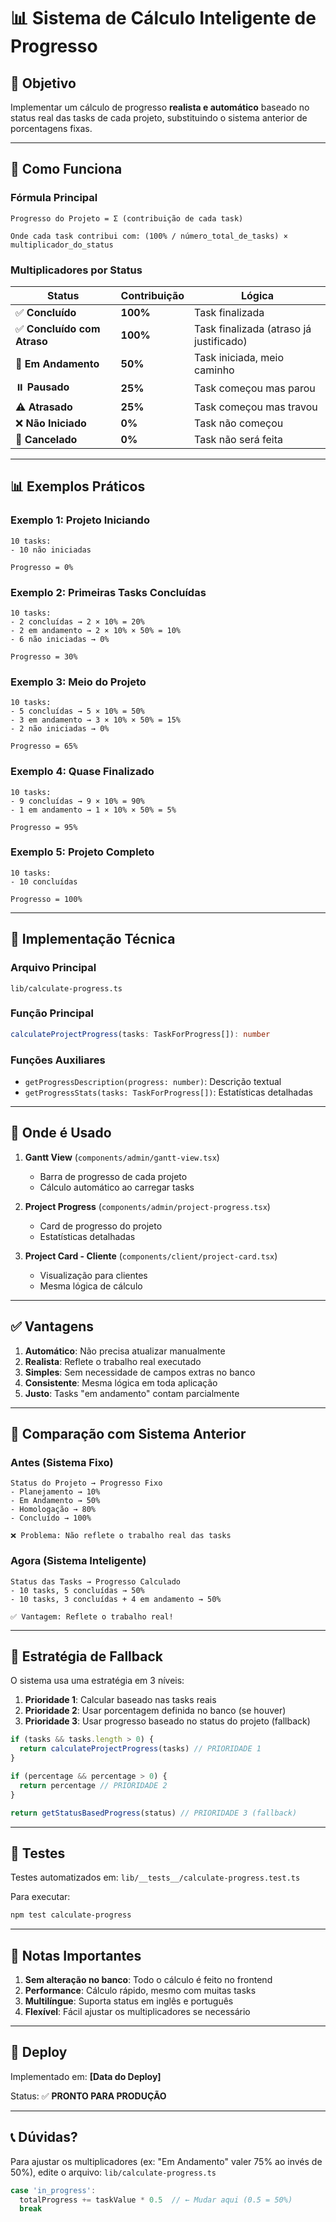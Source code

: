 # 📊 Sistema de Cálculo Inteligente de Progresso

## 🎯 Objetivo

Implementar um cálculo de progresso **realista e automático** baseado no status real das tasks de cada projeto, substituindo o sistema anterior de porcentagens fixas.

---

## 🧮 Como Funciona

### **Fórmula Principal**

```
Progresso do Projeto = Σ (contribuição de cada task)

Onde cada task contribui com: (100% / número_total_de_tasks) × multiplicador_do_status
```

### **Multiplicadores por Status**

| Status | Contribuição | Lógica |
|--------|-------------|--------|
| ✅ **Concluído** | **100%** | Task finalizada |
| ✅ **Concluído com Atraso** | **100%** | Task finalizada (atraso já justificado) |
| 🔄 **Em Andamento** | **50%** | Task iniciada, meio caminho |
| ⏸️ **Pausado** | **25%** | Task começou mas parou |
| ⚠️ **Atrasado** | **25%** | Task começou mas travou |
| ❌ **Não Iniciado** | **0%** | Task não começou |
| 🚫 **Cancelado** | **0%** | Task não será feita |

---

## 📊 Exemplos Práticos

### **Exemplo 1: Projeto Iniciando**
```
10 tasks:
- 10 não iniciadas

Progresso = 0%
```

### **Exemplo 2: Primeiras Tasks Concluídas**
```
10 tasks:
- 2 concluídas → 2 × 10% = 20%
- 2 em andamento → 2 × 10% × 50% = 10%
- 6 não iniciadas → 0%

Progresso = 30%
```

### **Exemplo 3: Meio do Projeto**
```
10 tasks:
- 5 concluídas → 5 × 10% = 50%
- 3 em andamento → 3 × 10% × 50% = 15%
- 2 não iniciadas → 0%

Progresso = 65%
```

### **Exemplo 4: Quase Finalizado**
```
10 tasks:
- 9 concluídas → 9 × 10% = 90%
- 1 em andamento → 1 × 10% × 50% = 5%

Progresso = 95%
```

### **Exemplo 5: Projeto Completo**
```
10 tasks:
- 10 concluídas

Progresso = 100%
```

---

## 🔧 Implementação Técnica

### **Arquivo Principal**
`lib/calculate-progress.ts`

### **Função Principal**
```typescript
calculateProjectProgress(tasks: TaskForProgress[]): number
```

### **Funções Auxiliares**
- `getProgressDescription(progress: number)`: Descrição textual
- `getProgressStats(tasks: TaskForProgress[])`: Estatísticas detalhadas

---

## 📍 Onde é Usado

1. **Gantt View** (`components/admin/gantt-view.tsx`)
   - Barra de progresso de cada projeto
   - Cálculo automático ao carregar tasks

2. **Project Progress** (`components/admin/project-progress.tsx`)
   - Card de progresso do projeto
   - Estatísticas detalhadas

3. **Project Card - Cliente** (`components/client/project-card.tsx`)
   - Visualização para clientes
   - Mesma lógica de cálculo

---

## ✅ Vantagens

1. **Automático**: Não precisa atualizar manualmente
2. **Realista**: Reflete o trabalho real executado
3. **Simples**: Sem necessidade de campos extras no banco
4. **Consistente**: Mesma lógica em toda aplicação
5. **Justo**: Tasks "em andamento" contam parcialmente

---

## 🔄 Comparação com Sistema Anterior

### **Antes (Sistema Fixo)**
```
Status do Projeto → Progresso Fixo
- Planejamento → 10%
- Em Andamento → 50%
- Homologação → 80%
- Concluído → 100%

❌ Problema: Não reflete o trabalho real das tasks
```

### **Agora (Sistema Inteligente)**
```
Status das Tasks → Progresso Calculado
- 10 tasks, 5 concluídas → 50%
- 10 tasks, 3 concluídas + 4 em andamento → 50%

✅ Vantagem: Reflete o trabalho real!
```

---

## 🎯 Estratégia de Fallback

O sistema usa uma estratégia em 3 níveis:

1. **Prioridade 1**: Calcular baseado nas tasks reais
2. **Prioridade 2**: Usar porcentagem definida no banco (se houver)
3. **Prioridade 3**: Usar progresso baseado no status do projeto (fallback)

```typescript
if (tasks && tasks.length > 0) {
  return calculateProjectProgress(tasks) // PRIORIDADE 1
}

if (percentage && percentage > 0) {
  return percentage // PRIORIDADE 2
}

return getStatusBasedProgress(status) // PRIORIDADE 3 (fallback)
```

---

## 🧪 Testes

Testes automatizados em: `lib/__tests__/calculate-progress.test.ts`

Para executar:
```bash
npm test calculate-progress
```

---

## 📝 Notas Importantes

1. **Sem alteração no banco**: Todo o cálculo é feito no frontend
2. **Performance**: Cálculo rápido, mesmo com muitas tasks
3. **Multilíngue**: Suporta status em inglês e português
4. **Flexível**: Fácil ajustar os multiplicadores se necessário

---

## 🚀 Deploy

Implementado em: **[Data do Deploy]**

Status: ✅ **PRONTO PARA PRODUÇÃO**

---

## 📞 Dúvidas?

Para ajustar os multiplicadores (ex: "Em Andamento" valer 75% ao invés de 50%), edite o arquivo:
`lib/calculate-progress.ts`

```typescript
case 'in_progress':
  totalProgress += taskValue * 0.5  // ← Mudar aqui (0.5 = 50%)
  break
```

